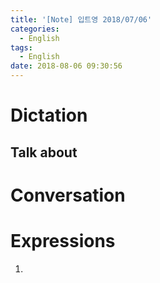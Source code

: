 ```yaml
---
title: '[Note] 입트영 2018/07/06'
categories:
  - English
tags:
  - English
date: 2018-08-06 09:30:56
---
```


# Dictation
## Talk about

# Conversation

# Expressions
1.